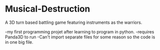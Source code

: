 Musical-Destruction
===================

A 3D turn based battling game featuring instruments as the warriors.

-my first programming projet after learning to program in python.
-requires Panda3D to run
-Can't import separate files for some reason so the code is in one big file.
